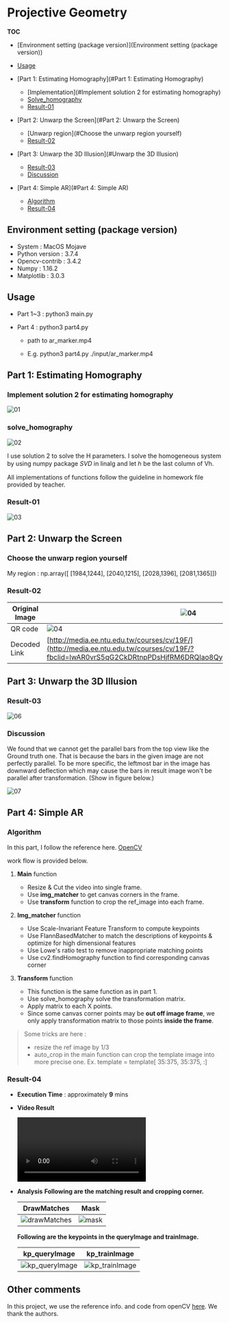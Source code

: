 # Projective Geometry

**TOC**

* [Environment setting (package version)](Environment setting (package version))

* [Usage](#Usage)

* [Part 1: Estimating Homography](#Part 1: Estimating Homography)
  
  * [Implementation](#Implement solution 2 for estimating homography)
  * [Solve_homography](#solve_homography)
  * [Result-01](#Result-01)
  
* [Part 2: Unwarp the Screen](#Part 2: Unwarp the Screen)

  * [Unwarp region](#Choose the unwarp region yourself)
  * [Result-02](#Result-02)

* [Part 3: Unwarp the 3D Illusion](#Unwarp the 3D Illusion)

  * [Result-03](#Result-03)
  * [Discussion](#Discussion)

* [Part 4: Simple AR](#Part 4: Simple AR)
  
  * [Algorithm](#Algorithm)
  * [Result-04](#Result-04)
  
  

## Environment setting (package version)

- System : MacOS Mojave
- Python version : 3.7.4
- Opencv-contrib : 3.4.2
- Numpy : 1.16.2
- Matplotlib : 3.0.3

## Usage

- Part 1~3 : python3 main.py

- Part 4 : python3 part4.py <path>

  - <path> path to ar_marker.mp4

  - E.g. python3 part4.py ./input/ar_marker.mp4

    

## Part 1: Estimating Homography

### Implement solution 2 for estimating homography

![01](./images/01.png)

###  solve_homography

![02](./images/02.png)

I use solution 2 to solve the H parameters. I solve the homogeneous system by using numpy package *SVD* in linalg and let ℎ be the last column of Vh.

All implementations of functions follow the guideline in homework file provided by teacher.

### Result-01

![03](./images/03.png)



## Part 2: Unwarp the Screen

### Choose the unwarp region yourself

My region : np.array([ [1984,1244], [2040,1215], [2028,1396], [2081,1365]])

### Result-02

| Original Image | ![04](./images/04.jpg) |
| -------------- | ----------------------- |
| QR code        | ![04](./images/05.png) |
| Decoded Link        | [http://media.ee.ntu.edu.tw/courses/cv/19F/](http://media.ee.ntu.edu.tw/courses/cv/19F/?fbclid=IwAR0vrS5qG2CkDRtnpPDsHjfRM6DRQIao8QypoGXC0DKXetQ5gLWB9s_ZxoU) |




## Part 3: Unwarp the 3D Illusion

### Result-03
![06](./images/06.png)

### Discussion

We found that we cannot get the parallel bars from the top view like the Ground truth one. That is because the bars in the given image are not perfectly parallel. To be more specific, the leftmost bar in the image has downward deflection which may cause the bars in result image won't be parallel after transformation. (Show in figure below.)

![07](./images/07.jpg)



## Part 4: Simple AR

### Algorithm

In this part, I follow the reference here. [OpenCV](https://opencv-python-tutroals.readthedocs.io/en/latest/py_tutorials/py_feature2d/py_feature_homography/py_feature_homography.html)

work flow is provided below.

1. **Main** function

   - Resize & Cut the video into single frame.
   - Use **img_matcher** to get canvas corners in the frame.
   - Use **transform** function to crop the ref_image into each frame.

2. **Img_matcher** function

   - Use Scale-Invariant Feature Transform to compute keypoints
   - Use FlannBasedMatcher to match the descriptions of keypoints & optimize for high dimensional features
   - Use Lowe's ratio test to remove inappropriate matching points
   - Use cv2.findHomography function to find corresponding canvas corner

3. **Transform** function

   - This function is the same function as in part 1.
   - Use solve_homography solve the transformation matrix.
   - Apply matrix to each X points.
   - Since some canvas corner points may be **out off image frame**, we only apply transformation matrix to those points **inside the frame**.

> Some tricks are here :
>
> - resize the ref image by 1/3
> - auto_crop in the main function can crop the template image into more precise one. 
>   Ex. template = template[ 35:375, 35:375, :]

### Result-04

- **Execution Time** : approximately **9** mins
  
- **Video Result**

  ![ar_video](./images/ar_video.mp4)

- **Analysis**
  **Following are the matching result and cropping corner.**
  
  | DrawMatches                              | Mask                       |
  | ---------------------------------------- | -------------------------- |
  | ![drawMatches](./images/drawMatches.png) | ![mask](./images/mask.png) |
  
  **Following are the keypoints in the queryImage and trainImage.**
  
  | kp_queryImage                               | kp_trainImage                        |
  | ----------------------------------------- | --------------------------- |
  | ![kp_queryImage](./images/kp_queryImage.png) | ![kp_trainImage](./images/kp_trainImage.png) |
  

## Other comments

<Note> In this project, we use the reference info. and code from openCV [here](https://opencv-python-tutroals.readthedocs.io/en/latest/py_tutorials/py_feature2d/py_feature_homography/py_feature_homography.html). We thank the authors.


